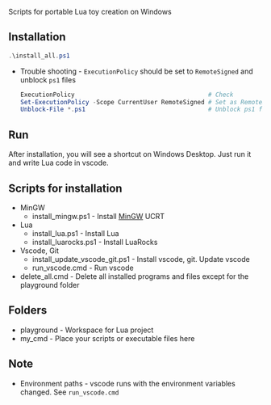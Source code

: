 Scripts for portable Lua toy creation on Windows

## Installation
```powershell
.\install_all.ps1
```
* Trouble shooting - `ExecutionPolicy` should be set to `RemoteSigned` and unblock `ps1` files
    ```powershell
    ExecutionPolicy                                     # Check
    Set-ExecutionPolicy -Scope CurrentUser RemoteSigned # Set as RemoteSigned
    Unblock-File *.ps1                                  # Unblock ps1 files
    ```

## Run
After installation, you will see a shortcut on Windows Desktop. Just run it and write Lua code in vscode.

## Scripts for installation
* MinGW
    * install_mingw.ps1 - Install [MinGW](https://github.com/brechtsanders/winlibs_mingw) UCRT
* Lua
    * install_lua.ps1 - Install Lua
    * install_luarocks.ps1 - Install LuaRocks
* Vscode, Git
    * install_update_vscode_git.ps1 - Install vscode, git. Update vscode
    * run_vscode.cmd - Run vscode
* delete_all.cmd - Delete all installed programs and files except for the playground folder

## Folders
* playground - Workspace for Lua project
* my_cmd - Place your scripts or executable files here

## Note
* Environment paths - vscode runs with the environment variables changed. See `run_vscode.cmd`
